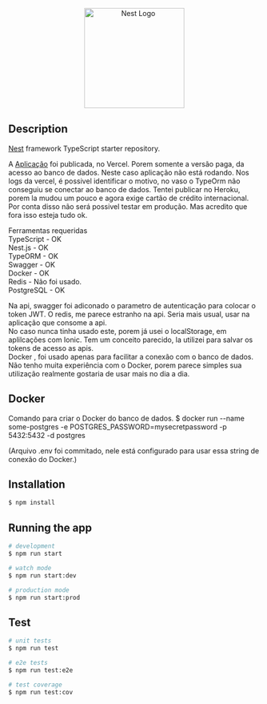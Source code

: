 <p align="center">
  <a href="http://nestjs.com/" target="blank"><img src="https://nestjs.com/img/logo-small.svg" width="200" alt="Nest Logo" /></a>
</p>

[circleci-image]: https://img.shields.io/circleci/build/github/nestjs/nest/master?token=abc123def456
[circleci-url]: https://circleci.com/gh/nestjs/nest

## Description

[Nest](https://github.com/nestjs/nest) framework TypeScript starter repository.


A <a href="https://vercel-nest-4riiny404-joaos-projects-5bb97a9e.vercel.app/">Aplicação</a> foi publicada, no Vercel. Porem somente a versão paga, da acesso ao banco de dados.
Neste caso aplicação não está rodando. Nos logs da vercel, é possivel identificar o motivo, no vaso o TypeOrm não conseguiu se conectar ao banco de dados. Tentei publicar no Heroku,
porem la mudou um pouco e agora exige cartão de crédito internacional. 
Por conta disso não será possivel testar em produção. Mas acredito que fora isso esteja tudo ok.


<div>
  
Ferramentas requeridas
<br>
TypeScript - OK
<br>
Nest.js - OK
<br>
TypeORM - OK
<br>
Swagger - OK
<br>
Docker - OK
<br>
Redis - Não foi usado.
<br>
PostgreSQL - OK
</div>


Na api, swagger foi adiconado o parametro de autenticação para colocar o token JWT. O redis, me parece estranho na api. Seria mais usual, usar na aplicação que consome a api.
<br>
No caso nunca tinha usado este, porem já usei o localStorage, em aplilcações com Ionic. Tem um conceito parecido, la utilizei para salvar os tokens de acesso as apis. 
<br>
Docker , foi usado apenas para facilitar a conexão com o banco de dados. Não tenho muita experiência com o Docker, porem parece simples sua utilização realmente gostaria de usar mais no dia a dia.
<br>



## Docker
Comando para criar o Docker do banco de dados. 
$  docker run --name some-postgres -e POSTGRES_PASSWORD=mysecretpassword -p 5432:5432 -d postgres

(Arquivo .env foi commitado, nele está configurado para usar essa string de conexão do Docker.)

## Installation

```bash
$ npm install
```

## Running the app

```bash
# development
$ npm run start

# watch mode
$ npm run start:dev

# production mode
$ npm run start:prod
```

## Test

```bash
# unit tests
$ npm run test

# e2e tests
$ npm run test:e2e

# test coverage
$ npm run test:cov
```

